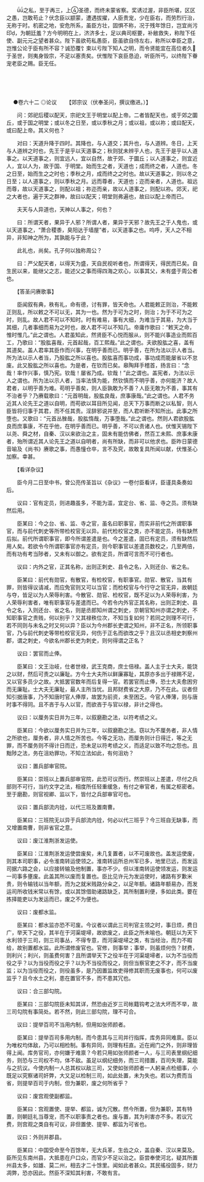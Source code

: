 <!-- { "loadSidebar": true } -->
　　之私，至于再三，上圣德，而终未蒙省察。奖诱过渥，非臣所堪，区区之愚，岂敢苟止？伏念臣以颛蒙，遭遇拔擢，人臣贵宠，少在臣右，而劳烈行治，无称于时。机密之地，安危所系，虽臣方壮，固惧不称，况于残年馀日，岂宜尚污印，为朝廷羞？方今明明在上，济济多士，足以典司枢要，补敝救失，称陛下任使、副元元之望者甚众。陛下虽欲苟私愚臣，臣虽欲自侍左右，称所以幸臣之意，岂惟公论于臣有所不容？诚恐覆饣束以亏陛下知人之明，而令贤能宜在高位者久于圣世，则夷身毁宗，不足以塞责矣。伏惟陛下哀臣恳迫，听臣所丐，以终陛下眷宠老臣之赐。臣无任。 
　

　




　

　
●卷六十二
◎论议
　　【郊宗议（伏奉圣问，撰议缴进。）】

　　问：郊祀后稷以配天，宗祀文王于明堂以配上帝。二者皆配天也，或于郊之圜丘，或于国之明堂；或以冬之日至，或以季秋之月；或以祖，或以祢；或曰配天，或曰配上帝。其义何也？

　　对曰：天道升降于四时。其降也，与人道交；其升也，与人道辨。冬日，上天与人道辨之时也，先王于是乎以天道事之；秋则犹未辨乎人也，先王于是乎以人道事之。以天道事之，则宜远人，宜以自然，故于郊、于圜丘；以人道事之，则宜近人，宜以人为，故于国、于明堂。始而生之者，天道也；成而终之者，人道也。冬之日至，始而生之之时也；季秋之月，成而终之之时也。故以天道事之，则以冬之日至；以人道事之，则以季秋之月。远而尊者，天道也；迩而亲者，人道也。祖远而尊，故以天道事之，则配以祖；祢迩而亲，故以人道事之，则配以祢。郊天，祀之大者也，遍于天之群神，故曰以配天；明堂则弗遍也，故曰以配上帝而已。

　　夫天与人异道也，天神以人事之，何也？

　　曰：所谓天者，果异于人邪？所谓人者，果异于天邪？故先王之于人鬼也，或以天道事之，“萧合稷黍，臭阳达于墙屋”者，以天道事之也。呜呼，天人之不相异，非知神之所为，其孰能与于此？

　　此礼也，尚矣。孔子何以独称周公？

　　曰：严父配天者，以得天为盛，天自民视听者也，所谓得天，得民而已矣。自生民以来，能继父之志，能述父之事而得四海之欢心，以事其父，未有盛于周公者也。

　　【答圣问赓歌事】

　　臣闻叙有典，秩有礼，命有德，讨有罪，皆天命也。人君能敕正则治，不能敕正则乱，所以敕之不可以无，其为一也。然为于可为之时，则治；为于不可为之时，则乱。故人君不可以不知时。时有难易，事有大细，为难当于其易，为大当于其细，几者事细而易为之时也，故人君不可以不知几。帝庸作歌曰：“敕天之命，惟时惟几。”此之谓也。人君虽知此，然贤臣不心悦而服从，则不能兴事造业而熙百工，乃歌曰：“股肱喜哉，元首起哉，百工熙哉。”此之谓也。夫欲股肱之喜，盖有其道矣。盖人君率其臣作而兴事，在明乎善而已。明乎善，在所为法以示人者当。所为法以示人者当，乃股肱之所以喜也。股肱喜而事功成，事功成而能屡省以不怠废。此又股肱之所以喜也。为是者，在钦而已矣。皋陶拜手稽首，扬言曰：“念哉！率作兴事，慎乃宪。钦哉！屡省乃成。钦哉！”此之谓也。盖宪者，为法以示人之谓也。所为法以示人者，当率法慎为能，然钦慎而不明乎善，亦何能济？故人君者，以明乎善为难。苟明乎善矣，则人臣孰敢为不善？人臣无敢为不善，事其有不治者乎？乃赓载歌曰：“元首明哉，股肱良哉，庶事康哉。”此之谓也。人君不务近其人论先王之道以自明，而苟欲以耳目所见闻，总天下万事而断之以私智，则人臣皆将归事于其君，而不任其责。淫辞邪说并至，而人君听断不知所出。此事之所堕也。又歌曰：“元首丛脞哉，股肱惰哉，万事堕哉。”此之谓也。然则人君欲股肱良而庶事康，不在乎他，在明乎善而已。明乎善，不可以责诸人也。伏惟天锡陛下以尧、舜之材，自秦、汉以来欲治之主，固未有能仿佛者，然百工未熙、庶事未康者，殆所谓近其人论先王之道以自明者，尚有所缺，而非可以他求也。臣昨日蒙德音喻及《尚书》赓歌之事，而愚憧仓卒，言不及究，故敢复具所闻以献，伏惟圣心加察。幸甚。

　　【看详杂议】

　　臣今月二日至中书，曾公亮传圣旨以《杂议》一卷付臣看详，臣谨具条奏如后。

　　议曰：官有定员，则进趣虽多，不能为滥，宜定台、省、监、寺之员。须有缺然后用。

　　臣某曰：今之台、省、监、寺之官，虽名曰职事官，而实非前代之所谓职事官，而与前代刺史等所带检校官无以异。前代检校官之类，亦不能定员，待有缺然后拟。前代所谓职事官，即今所谓差遣是也。今之差遣，固已有定员，须有缺然后用人矣。若欲令今所谓职事官亦有定员，则今职事官以差遣员数校之，几至两倍，而有功有考当陟者，又未有以御之。欲有定员，所谓可言而不可行者也。

　　议曰：内外之官，正其名称，出则正刺史、县令之名，入则还台、省之名。

　　臣某曰：前代有勋官，有散官，有检校官，有职事官。勋官、散官，当其有罪，则皆得议请减，而应免官则又可以当官；而检校官与今行守之官无异，故朝廷与夺，皆足以为人荣辱利害。今散官、勋官、检校官，既不足以为人荣辱利害，为人荣辱利害者，唯有职事官与差遣而已。今若令内外官正其名称，出则正刺史、县令之名，入则还台、省之名，则是丞郎知州谓之刺史，京朝官知州亦谓之刺史，不知职事官之贵贱，何以别乎？又其禄秩位次，不知当复如何？若同之则理不可行，若不同则与未名之时又何以异？臣以为今州郡长吏谓之知州，非不正名，所领职事官，乃与前代刺史等带检校官无异，何伤于正名而欲改之乎？且汉以丞相史刺察州郡，谓之刺史，今欲名州郡长吏为刺史，则何得谓之正名？

　　议曰：罢官而止俸。

　　臣某曰：文王治岐，仕者世禄，武王克商，庶士倍禄。盖人主于士大夫，能饶之以财，然后可责之以廉耻。方今士大夫所以鲜廉寡耻，其原亦多出于禄赐不足，又以官多员少之故。大抵罢官数年而后复得一官。若罢官而止俸，恐士大夫愈困穷而无廉耻。士大夫无廉耻，最人主所当忧。且邦财费省之大原，乃不在此。议者但知引据唐事，乃不知唐时官人俸厚，故罢为前资，未至困乏。今官人俸薄，则与唐时事不得同。且不吝于与人以官，而欲吝于与官以禄，非计之得也。

　　议曰：以厘务实日并为三年，以叙磨勘之法，以符考绩之义。

　　臣某曰：今欲以厘务实日并为三年，以叙磨勘之法。窃以为不厘务者，非人情之所欲也，厘务者，非人情之所苦也。今等之无功，而厘务则计日得迁，等之无罪，而不厘务则不得计日而迁，恐未足以符考绩之义，而适足以致不均之怨也。且黜陟之法，务在沮劝罪功，不知立法如此，有何沮劝？

　　议曰：置兵部审官院。

　　臣某曰：崇班以上置兵部审官院，此恐可议而行。然崇班以上差遣，尽付之兵部则不可行，当约文字之法，相度所任轻重缓急，有付之审官者，有属之枢密者。至于磨勘，则官视卿、监以下，皆付之兵部审官可也。

　　议曰：置兵部流内铨，以代三班及置南曹。

　　臣某曰：三班院无以异于兵部流内铨，何必以代三班乎？今三班自无缺事，而又增置南曹，则非省官之意。

　　议曰：废江淮荆浙发运使。

　　臣某曰：江淮荆浙发运使尝废矣，未几复置者，以不可废故也。盖发运使废，则其本司职事，必令淮南转运使领之。淮南转运所总州军已多，地里已远，而发运司据六路之会，以应接转输及他制置，事亦不少。但以淮南转运使领发运，则发运一司事多壅废。此盖其所以废而复置也。臣比见许元为发运使时，诸路有岁歉米贵，则令输钱以当年额，而为之就米贱路分籴之，以足年额。诸路年额易办，而发运司所收钱米常以有馀，或以其馀借助诸路缺乏，其所制置利便，多如此类。要在拣择能吏以为发运而已，废之不为便也。

　　议曰：废都水监。

　　臣某曰：都水监亦恐不可废。今议者以谓此三司判官主领之时，事日烦，费日广，举天下之役，其半在于河渠堤埽，故欲废之，此臣之所未喻也。朝廷以为天下水利领于三司，则三司事丛，不得专意，而河渠堤埽之类，有当经治，而力不暇给，故别置都水监。此所谓修废官也。官修，则事举；事举，则虽烦何伤？财费，则利兴；利兴，则虽费何害？且所谓举天下之役半在于河渠堤埽者，以为不当役而役之乎？以为当役而役之乎？以为不当役而役之，则但当察官吏之不才，而不当废监；以为当役而役之，则役虽多，是乃因置监故吏得修其职而无废事也，何可以废监乎？且今水土之利，患在置官不多，而不患其冗也。

　　议曰：合三部勾院。

　　臣某曰：三部勾院臣未知其详，然恐由近岁三司帐籍钩考之法大坏而不举，故三司勾院有事简处。若不然，则此三部勾院，理不可合。

　　议曰：提举百司不当用内制，但用如张师颜者。

　　臣某曰：提举百司多用内制，而今患其与三司并行指挥，库务异同难禀。臣以为唯权均体敌，乃可以相检制。事有异同，则理有枉直。近在阙门之外，则非理皆得上闻。库务官司，亦何嫌于难禀？今若只用如张师颜者一人，与三司表里纲纪细务，则恐与三司权不均，体不敌。虽足以纲纪细务，而三司措置，百司失理，莫能与之抗议。今使内制一人总其权以敌三司，又使如张师颜者一人躬亲点检细事，小既足以究察诸司奸弊，大又足以检制三司，如此处置，未为失也。若以为费而当省，则提举百司于内制，但为兼职，废之何所省乎？

　　议曰：废宫观使副都监。

　　臣某曰：宫观置使、提举、都监，诚为冗散。然今所置，但为兼职，其有特置，则朝廷礼当尊宠，而不以职事责之者也。废与置，其为利害亦不多。若议冗费，则宫观之类自有可议，非但置使、提举、都监为可省也。

　　议曰：外则并郡县。

　　臣某曰：中国受命至今百馀年，无大兵革，生齿之众，盖自秦、汉以来莫及。臣所见东南州县，大抵患在户口众，而官少不足以治之。臣尝奉使河北，疑其所置州县太多，如雄、莫二州，相去才二十馀里。闻如此者甚众。其民徭役固多，财力凋弊，恐亦因此。然臣不深知其利害，不敢有言。

